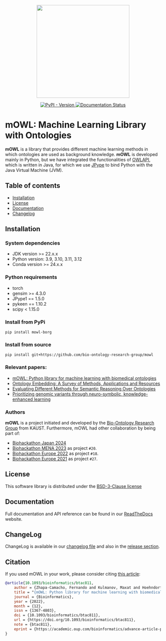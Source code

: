 <p align="center">
  <img src= "https://github.com/bio-ontology-research-group/mowl/blob/main/docs/source/mowl_black_background_colors_2048x2048px.png?raw=true" width="300"/>
</p>


<p align="center">
	<a href="https://pypi.org/project/mowl-borg/">
	<img alt="PyPI - Version" src="https://img.shields.io/pypi/v/mowl-borg">
	</a>
	<a href='https://mowl.readthedocs.io/en/latest/?badge=latest'>
		<img src='https://readthedocs.org/projects/mowl/badge/?version=latest' alt='Documentation Status' />
	</a>
</p>


# mOWL: Machine Learning Library with Ontologies

**mOWL** is a library that provides different machine learning methods in which ontologies are used as background knowledge. **mOWL** is developed 
mainly in Python, but we have integrated the functionalities of [OWLAPI](https://github.com/owlcs/owlapi), which is written in Java, for which we use [JPype](https://jpype.readthedocs.io/en/latest/) to bind Python with the Java Virtual Machine (JVM).


## Table of contents
  - [Installation](#installation)
  - [License](#license)
  - [Documentation](#documentation)
  - [Changelog](#changelog)


## Installation

### System dependencies

  - JDK version >= 22.x.x
  - Python version: 3.9, 3.10, 3.11, 3.12
  - Conda version >= 24.x.x

### Python requirements

  - torch
  - gensim >= 4.3.0
  - JPype1 == 1.5.0
  - pykeen == 1.10.2
  - scipy < 1.15.0

### Install from PyPi

```
pip install mowl-borg
```

### Install from source

```
pip install git+https://github.com/bio-ontology-research-group/mowl

```

### Relevant papers:

* [mOWL: Python library for machine learning with biomedical ontologies](https://doi.org/10.1093/bioinformatics/btac811)
* [Ontology Embedding: A Survey of Methods, Applications and Resources](https://arxiv.org/abs/2406.10964)
* [Evaluating Different Methods for Semantic Reasoning Over Ontologies](https://ceur-ws.org/Vol-3592/paper9.pdf)
* [Prioritizing genomic variants through neuro-symbolic, knowledge-enhanced learning](https://doi.org/10.1093/bioinformatics/btae301)

### Authors

**mOWL** is a project initiated and developed by the [Bio-Ontology Research Group](https://cemse.kaust.edu.sa/borg) from KAUST.
Furthermore, mOWL had other collaboration by being part of:

* [Biohackathon Japan 2024](http://2024.biohackathon.org/)
* [Biohackathon MENA 2023](https://biohackathon-europe.org/) as project ``#20``.
* [Biohackathon Europe 2022](https://2022.biohackathon-europe.org/) as project ``#18``.
* [Biohackathon Europe 2021](https://2021.biohackathon-europe.org/) as project ``#27``.

## License
This software library is distributed under the [BSD-3-Clause license](https://github.com/bio-ontology-research-group/mowl/blob/main/LICENSE)

## Documentation
Full documentation and API reference can be found in our [ReadTheDocs](https://mowl.readthedocs.io/en/latest/index.html) website.

## ChangeLog
ChangeLog is available in our [changelog file](https://github.com/bio-ontology-research-group/mowl/blob/main/CHANGELOG.md) and also in the [release section](https://github.com/bio-ontology-research-group/mowl/releases/).

## Citation
If you used mOWL in your work, please consider citing [this article](https://doi.org/10.1093/bioinformatics/btac811):

```bibtex
@article{10.1093/bioinformatics/btac811,
    author = {Zhapa-Camacho, Fernando and Kulmanov, Maxat and Hoehndorf, Robert},
    title = "{mOWL: Python library for machine learning with biomedical ontologies}",
    journal = {Bioinformatics},
    year = {2022},
    month = {12},
    issn = {1367-4803},
    doi = {10.1093/bioinformatics/btac811},
    url = {https://doi.org/10.1093/bioinformatics/btac811},
    note = {btac811},
    eprint = {https://academic.oup.com/bioinformatics/advance-article-pdf/doi/10.1093/bioinformatics/btac811/48438324/btac811.pdf},
}
```
